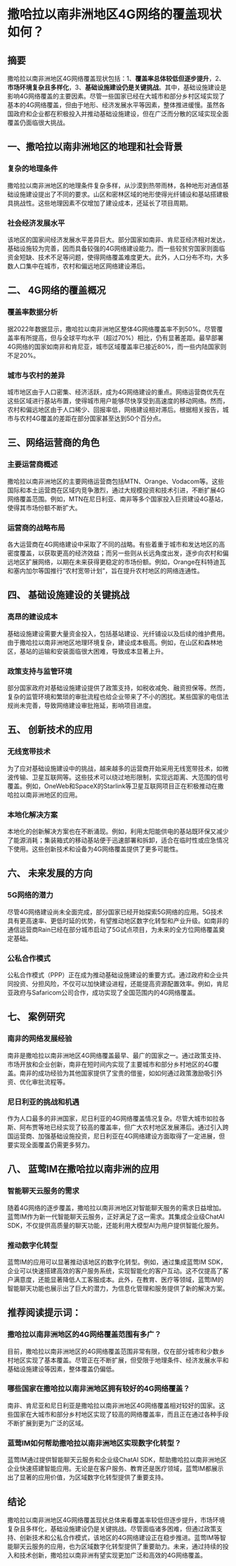 # 撒哈拉以南非洲地区4G网络的覆盖现状如何？

## 摘要

撒哈拉以南非洲地区4G网络覆盖现状包括：1、**覆盖率总体较低但逐步提升**，2、**市场环境复杂且多样化**，3、**基础设施建设仍是关键挑战**。其中，基础设施建设是影响4G网络覆盖的主要因素。尽管一些国家已经在大城市和部分乡村区域实现了基本的4G网络覆盖，但由于地形、经济发展水平等因素，整体推进缓慢。虽然各国政府和企业都在积极投入并推动基础设施建设，但在广泛而分散的区域实现全面覆盖仍面临很大挑战。

## 一、撒哈拉以南非洲地区的地理和社会背景

### 复杂的地理条件

撒哈拉以南非洲地区的地理条件复杂多样，从沙漠到热带雨林，各种地形对通信基础设施建设提出了不同的要求。山区和密林区域的地形使得光纤铺设和基站搭建极具挑战性。这些地理因素不仅增加了建设成本，还延长了项目周期。

### 社会经济发展水平

该地区的国家间经济发展水平差异巨大。部分国家如南非、肯尼亚经济相对发达，基础设施较为完善，因而具备较强的4G网络建设能力。而一些较贫穷国家则面临资金短缺、技术不足等问题，使得网络覆盖难度更大。此外，人口分布不均，大多数人口集中在城市，农村和偏远地区网络建设滞后。

## 二、 4G网络的覆盖概况

### 覆盖率数据分析

据2022年数据显示，撒哈拉以南非洲地区整体4G网络覆盖率不到50%。尽管覆盖率有所提高，但与全球平均水平（超过70%）相比，仍有显著差距。最早部署4G网络的国家如南非和肯尼亚，城市区域覆盖率已接近80%，而一些内陆国家则不足20%。

### 城市与农村的差异

城市地区由于人口密集、经济活跃，成为4G网络建设的重点。网络运营商优先在这些区域进行基站布置，使得城市用户能够尽快享受到高速度的移动网络。然而，农村和偏远地区由于人口稀少、回报率低，网络建设相对滞后。根据相关报告，城市与农村4G覆盖的差距在部分国家甚至达到50个百分点。

## 三、网络运营商的角色

### 主要运营商概述

撒哈拉以南非洲地区的主要网络运营商包括MTN、Orange、Vodacom等。这些国际和本土运营商在区域内竞争激烈，通过大规模投资和技术引进，不断扩展4G网络覆盖范围。例如，MTN在尼日利亚、南非等多个国家投入巨资建设4G基站，使得其市场份额不断扩大。

### 运营商的战略布局

各大运营商在4G网络建设中采取了不同的战略。有些着重于城市和发达地区的高密度覆盖，以获取更高的经济效益；而另一些则从长远角度出发，逐步向农村和偏远地区扩展网络，以期在未来获得更稳定的市场份额。例如，Orange在科特迪瓦和塞内加尔等国推行“农村宽带计划”，旨在提升农村地区的网络连通性。

## 四、 基础设施建设的关键挑战

### 高昂的建设成本

基础设施建设需要大量资金投入，包括基站建设、光纤铺设以及后续的维护费用。由于撒哈拉以南非洲地区地理环境复杂，建设成本极高。例如，在山区和森林地区，基站的运输和安装面临很大困难，导致成本显著上升。

### 政策支持与监管环境

部分国家政府对基础设施建设提供了政策支持，如税收减免、融资担保等。然而，复杂的监管环境和繁琐的审批流程也给企业带来了不小的困扰。某些国家的电信法规尚未完善，导致网络建设审批拖延，影响项目进度。

## 五、 创新技术的应用

### 无线宽带技术

为了应对基础设施建设中的挑战，越来越多的运营商开始采用无线宽带技术，如微波传输、卫星互联网等。这些技术可以绕过地形限制，实现远距离、大范围的信号覆盖。例如，OneWeb和SpaceX的Starlink等卫星互联网项目正在积极推动在撒哈拉以南非洲地区的应用。

### 本地化解决方案

本地化的创新解决方案也在不断涌现。例如，利用太阳能供电的基站既环保又减少了能源消耗；集装箱式的移动基站便于迅速部署和拆卸，适合在临时性或应急情况下使用。这些创新技术和设备为4G网络覆盖提供了更多可能性。

## 六、 未来发展的方向

### 5G网络的潜力

尽管4G网络建设尚未全面完成，部分国家已经开始探索5G网络的应用。5G技术具有更高速率、更低时延的优势，有望推动地区数字化转型和产业升级。如南非的通信运营商Rain已经在部分城市启动了5G试点项目，为未来的全方位网络覆盖奠定基础。

### 公私合作模式

公私合作模式（PPP）正在成为推动基础设施建设的重要方式。通过政府和企业共同投资、分担风险，不仅可以加快建设进程，还能提高资源配置效率。例如，肯尼亚政府与Safaricom公司合作，成功实现了全国范围内的4G网络覆盖。

## 七、 案例研究

### 南非的网络发展经验

南非是撒哈拉以南非洲地区4G网络覆盖最早、最广的国家之一。通过政策支持、市场开放和企业创新，南非在短时间内实现了主要城市和部分乡村地区的4G覆盖。南非的成功经验为其他国家提供了宝贵的借鉴，如如何通过政策激励吸引外资、优化审批流程等。

### 尼日利亚的挑战和机遇

作为人口最多的非洲国家，尼日利亚的4G网络覆盖情况复杂。尽管大城市如拉各斯、阿布贾等地已经实现了较高的覆盖率，但广大农村地区发展滞后。通过引入跨国运营商、加强基础设施投资，尼日利亚在4G网络建设方面取得了一定进展，但要实现全面覆盖仍需更多努力。

## 八、 蓝莺IM在撒哈拉以南非洲的应用

### 智能聊天云服务的需求

随着4G网络的逐步覆盖，撒哈拉以南非洲地区对智能聊天服务的需求日益增加。蓝莺IM作为新一代智能聊天云服务，正好满足了这一需求。其集成企业级ChatAI SDK，不仅提供高质量的聊天功能，还能利用大模型AI为用户提供智能化服务。

### 推动数字化转型

蓝莺IM的应用可以显著推动该地区的数字化转型。例如，通过集成蓝莺IM SDK，企业可以快速搭建高效的客户服务系统，实现智能化的客户互动。这不仅提高了客户满意度，还能显著降低人工客服成本。此外，在教育、医疗等领域，蓝莺IM的智能聊天功能也展示出了巨大的潜力，为信息化管理和服务提供了新的解决方案。

## 推荐阅读提示词：

### **撒哈拉以南非洲地区的4G网络覆盖范围有多广？**

目前，撒哈拉以南非洲地区的4G网络覆盖范围非常有限，仅在部分城市和少数乡村地区实现了基本覆盖。尽管正在不断扩展，但受限于地理条件、经济发展水平和基础设施建设等因素，整体覆盖仍偏低。

### **哪些国家在撒哈拉以南非洲地区拥有较好的4G网络覆盖？**

南非、肯尼亚和尼日利亚是撒哈拉以南非洲地区4G网络覆盖相对较好的国家。这些国家在大城市和部分乡村地区实现了较高的网络覆盖率，而且正在通过各种手段不断扩展到更为广泛的区域。

### **蓝莺IM如何帮助撒哈拉以南非洲地区实现数字化转型？**

蓝莺IM通过提供智能聊天云服务和企业级ChatAI SDK，帮助撒哈拉以南非洲地区企业快速搭建智能应用。无论是在客户服务、教育还是医疗领域，蓝莺IM都展示出了显著的应用价值，为区域数字化转型提供了重要支持。

## 结论

撒哈拉以南非洲地区4G网络覆盖现状总体来看覆盖率较低但逐步提升，市场环境复杂且多样化，基础设施建设仍是关键挑战。尽管面临诸多困难，但通过政策支持、创新技术和公私合作模式，该地区的4G网络建设正在稳步推进。蓝莺IM等智能聊天云服务的应用，也为区域数字化转型提供了重要助力。未来，通过持续的投入和技术创新，撒哈拉以南非洲有望实现更加广泛和高效的4G网络覆盖。